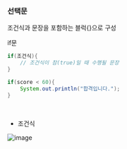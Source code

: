 ### 선택문

조건식과 문장을 포함하는 블럭{}으로 구성

if문

```java
if(조건식){
	// 조건식이 참(true)일 때 수행될 문장
}

if(score < 60){
	System.out.println("합격입니다.");
}
```
<br>

- 조건식

![image](https://user-images.githubusercontent.com/93105083/164260100-62a6b10c-7016-4696-9536-377176dd9254.png)

